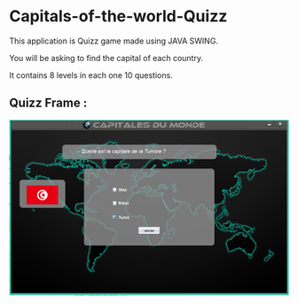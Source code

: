 # Capitals-of-the-world-Quizz
This application is Quizz game made using JAVA SWING.

You will be asking to find the capital of each country.

It contains 8 levels in each one 10 questions.

## Quizz Frame : 
![Quizz Frame](https://github.com/Nezz7/Capitals-of-the-world-Quizz/blob/master/src/QuizzFrame.PNG)
